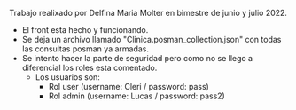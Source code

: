 Trabajo realixado por Delfina Maria Molter en bimestre de junio y julio 2022.


- El front esta hecho y funcionando.
- Se deja un archivo llamado "Clinica.posman_collection.json" con todas las consultas posman ya armadas.
- Se intento hacer la parte de seguridad pero como no se llego a diferencial los roles esta comentado.
  * Los usuarios son:
    - Rol user (username: Cleri / password: pass)
    - Rol admin (username: Lucas / password: pass2)

